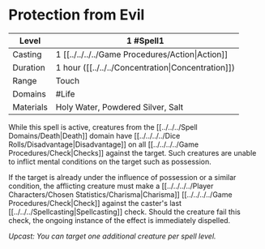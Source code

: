 # Protection from Evil

| Level     | 1 #Spell1                                          |
| --------- | -------------------------------------------------- |
| Casting   | 1 [[../../../../Game Procedures/Action\|Action]]   |
| Duration  | 1 hour ([[../../../Concentration\|Concentration]]) |
| Range     | Touch                                              |
| Domains   | #Life                                              |
| Materials | Holy Water, Powdered Silver, Salt                  |

While this spell is active, creatures from the [[../../../Spell Domains/Death\|Death]] domain have [[../../../../Dice Rolls/Disadvantage\|Disadvantage]] on all [[../../../../Game Procedures/Check\|Checks]] against the target. Such creatures are unable to inflict mental conditions on the target such as possession.

If the target is already under the influence of possession or a similar condition, the afflicting creature must make a [[../../../../Player Characters/Chosen Statistics/Charisma\|Charisma]] [[../../../../Game Procedures/Check\|Check]] against the caster's last [[../../../Spellcasting\|Spellcasting]] check. Should the creature fail this check, the ongoing instance of the effect is immediately dispelled.

*Upcast: You can target one additional creature per spell level.*